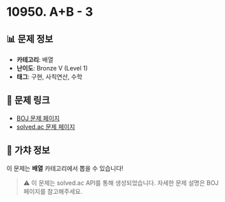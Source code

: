 # 10950. A+B - 3

## 📊 문제 정보
- **카테고리**: 배열
- **난이도**: Bronze V (Level 1)
- **태그**: 구현, 사칙연산, 수학

## 🔗 문제 링크
- [BOJ 문제 페이지](https://www.acmicpc.net/problem/10950)
- [solved.ac 문제 페이지](https://solved.ac/problems/10950)

## 🎯 가챠 정보
이 문제는 **배열** 카테고리에서 뽑을 수 있습니다!

> ⚠️ 이 문제는 solved.ac API를 통해 생성되었습니다. 
> 자세한 문제 설명은 BOJ 페이지를 참고해주세요.
